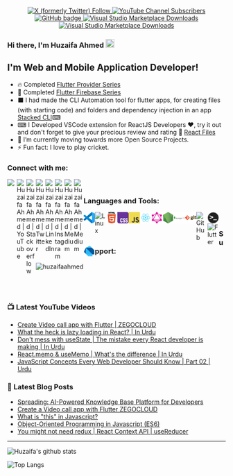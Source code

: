 <p align="center">
  <a href="http://twitter.com/Huzaifa_Ahmed19" _target="blank">
  <img alt="X (formerly Twitter) Follow" src="https://img.shields.io/twitter/follow/Huzaifa_Ahmed19?style=for-the-badge&logo=x&color=%23ffffff00">
  </a> 

  <a href="https://www.youtube.com/c/LivDev">
<img alt="YouTube Channel Subscribers" src="https://img.shields.io/youtube/channel/subscribers/UCLKS-qC6EvlE7bayfQsWPFw?style=for-the-badge&label=Subscribe%20Now">
</a>
  
  <a href="https://github.com/Huzaifaahmed20" _target="blank">
    <img src="https://img.shields.io/github/followers/Huzaifaahmed20?label=Followers&logo=GitHub&style=for-the-badge" alt="GitHub badge" />
  </a>

   <a href="https://marketplace.visualstudio.com/items?itemName=Huzaifa-Ahmed.react-files" _target="blank">
  <img alt="Visual Studio Marketplace Downloads" src="https://img.shields.io/visual-studio-marketplace/d/Huzaifa-Ahmed.react-files?style=for-the-badge&label=React%20Files%20Extension&color=%23007ec5">
  </a>
  
   <a href="https://marketplace.visualstudio.com/items?itemName=Huzaifa-Ahmed.react-files" _target="blank">
  <img alt="Visual Studio Marketplace Downloads" src="https://img.shields.io/visual-studio-marketplace/d/Huzaifa-Ahmed.react-css-copypaste?style=for-the-badge&label=Post%20CSS%20Extension&color=%23007ec5">
  </a> 
</p>

### Hi there, I'm Huzaifa Ahmed <a href="https://www.huzaifaahmed.com/"><img src="https://media.giphy.com/media/hvRJCLFzcasrR4ia7z/giphy.gif" height="20" width="20"></a>

## I'm Web and Mobile Application Developer!
- 🔥 Completed [Flutter Provider Series][flutter-provider-series]
- 🔭 Completed [Flutter Firebase Series][youtube-flutter-playlist]
- ⬛️  I had made the CLI Automation tool for flutter apps, for creating files (with starting code) and folders and dependency injection in an app [Stacked CLI][stacked-cli]⌨
- ⌨ I Developed VSCode extension for ReactJS Developers ❤️️, try it out and don't forget to give your precious review and rating 🌟 [React Files][react-files]
- 🌱  I’m currently moving towards more Open Source Projects.
- ⚡  Fun fact: I love to play cricket.

### Connect with me:

[<img align="left" width="22px" src="https://user-images.githubusercontent.com/26674425/180740373-6c6c6d5e-24c0-43dc-8c11-b89b4507cb00.png" />][website]
[<img align="left" alt="Huzaifa Ahmed | YouTube" width="22px" src="https://user-images.githubusercontent.com/26674425/180740755-d1d95c7b-d013-45c2-96d8-4d52574f5522.png" />][youtube]
[<img align="left" alt="Huzaifa Ahmed | Stackoverflow" width="22px" src="https://logodix.com/logo/379478.png" />][stackoverflow]
[<img align="left" alt="Huzaifa Ahmed | Twitter" width="22px" src="https://user-images.githubusercontent.com/26674425/180740871-c119ddb7-65eb-4daa-b315-d8f19a42a486.png" />][twitter]
[<img align="left" alt="Huzaifa Ahmed | LinkedIn" width="22px" src="https://user-images.githubusercontent.com/26674425/180741020-f2abdcd8-7505-489b-8416-7327ab9feb04.png" />][linkedin]
[<img align="left" alt="Huzaifa Ahmed | Instagram" width="22px" src="https://user-images.githubusercontent.com/26674425/180741151-6b794e4b-1057-41a5-b2ad-56819c9ee8c8.png" />][instagram]
[<img align="left" alt="Huzaifa Ahmed | Medium" width="22px" src="https://upload.wikimedia.org/wikipedia/commons/thumb/e/ec/Medium_logo_Monogram.svg/768px-Medium_logo_Monogram.svg.png" />][medium]
[<img align="left" alt="Huzaifa Ahmed | Medium" width="22px" src="https://cdn.hashnode.com/res/hashnode/image/upload/v1592752137870/scHk9tTaA.png?auto=compress" />][hashnode]
<br />

### Languages and Tools:

<img align="left" alt="Visual Studio Code" width="26px" src="https://raw.githubusercontent.com/github/explore/80688e429a7d4ef2fca1e82350fe8e3517d3494d/topics/visual-studio-code/visual-studio-code.png" />

<img align="left" alt="Linux" width="26px" src="https://1000logos.net/wp-content/uploads/2017/03/LINUX-LOGO.png" />

<img align="left" alt="HTML5" width="26px" src="https://raw.githubusercontent.com/github/explore/80688e429a7d4ef2fca1e82350fe8e3517d3494d/topics/html/html.png" />

<img align="left" alt="CSS3" width="26px" src="https://raw.githubusercontent.com/github/explore/80688e429a7d4ef2fca1e82350fe8e3517d3494d/topics/css/css.png" />

<img align="left" alt="JavaScript" width="26px" src="https://raw.githubusercontent.com/github/explore/80688e429a7d4ef2fca1e82350fe8e3517d3494d/topics/javascript/javascript.png" />

<img align="left" alt="React" width="26px" src="https://raw.githubusercontent.com/github/explore/80688e429a7d4ef2fca1e82350fe8e3517d3494d/topics/react/react.png" />

<img align="left" alt="GraphQL" width="26px" src="https://raw.githubusercontent.com/github/explore/80688e429a7d4ef2fca1e82350fe8e3517d3494d/topics/graphql/graphql.png" />

<img align="left" alt="Node.js" width="26px" src="https://raw.githubusercontent.com/github/explore/80688e429a7d4ef2fca1e82350fe8e3517d3494d/topics/nodejs/nodejs.png" />

<img align="left" alt="MongoDB" width="26px" src="https://raw.githubusercontent.com/github/explore/80688e429a7d4ef2fca1e82350fe8e3517d3494d/topics/mongodb/mongodb.png" />

<img align="left" alt="Git" width="26px" src="https://raw.githubusercontent.com/github/explore/80688e429a7d4ef2fca1e82350fe8e3517d3494d/topics/git/git.png" />
<img align="left" alt="GitHub" width="26px" src="https://user-images.githubusercontent.com/26674425/180741494-d8cd0fb0-b7cb-4eef-b42d-2b7a2b3c0fda.png" />

<img align="left" alt="HTML5" width="26px" src="https://raw.githubusercontent.com/github/explore/80688e429a7d4ef2fca1e82350fe8e3517d3494d/topics/terminal/terminal.png" />

<img align="left" alt="Flutter" width="26px" src="https://cdn.worldvectorlogo.com/logos/flutter-logo.svg" />

<img align="left" alt="Dart" width="26px" src="https://raw.githubusercontent.com/github/explore/80688e429a7d4ef2fca1e82350fe8e3517d3494d/topics/dart/dart.png" />

<br/>

### Support:
<p><a href="https://www.buymeacoffee.com/huzaifaahmed"> <img align="left" src="https://cdn.buymeacoffee.com/buttons/v2/default-yellow.png" height="50" width="210" alt="huzaifaahmed" /></a></p><br><br>

<br/>
<br/>

### 📺 Latest YouTube Videos
<!-- YOUTUBE:START -->
- [Create Video call app with Flutter | ZEGOCLOUD](https://www.youtube.com/watch?v=p727ltokqu4)
- [What the heck is lazy loading in React? | In Urdu](https://www.youtube.com/watch?v=j4n9PvNXkRk)
- [Don&#39;t mess with useState | The mistake every React developer is making | In Urdu](https://www.youtube.com/watch?v=luxwHsEJuKQ)
- [React.memo &amp; useMemo |  What&#39;s the difference | In Urdu](https://www.youtube.com/watch?v=qKESJIZgjHE)
- [JavaScript Concepts Every Web Developer Should Know | Part 02 | Urdu](https://www.youtube.com/watch?v=CC4cgi-GFFI)
<!-- YOUTUBE:END -->

### 📕 Latest Blog Posts
<!-- BLOG-POST-LIST:START -->
- [Spreading: AI-Powered Knowledge Base Platform for Developers](https://huzaifaahmed.hashnode.dev/spreading-ai-powered-knowledge-base-platform-for-developers)
- [Create a Video call app with Flutter ZEGOCLOUD](https://huzaifaahmed.hashnode.dev/video-call-app-zegocloud)
- [What is &quot;this&quot; in Javascript?](https://huzaifaahmed.hashnode.dev/this-in-js)
- [Object-Oriented Programming in Javascript &lpar;ES6&rpar;](https://huzaifaahmed.hashnode.dev/oop-in-js)
- [You might not need redux | React Context API | useReducer](https://huzaifaahmed.hashnode.dev/context-api)
<!-- BLOG-POST-LIST:END -->

---

![Huzaifa's github stats](https://github-readme-stats.vercel.app/api?username=Huzaifaahmed20&count_private=true&show_icons=true&theme=highcontrast&hide_border=true&include_all_commits=true)



![Top Langs](https://github-readme-stats.vercel.app/api/top-langs/?username=Huzaifaahmed20&theme=highcontrast&hide_border=true&layout=compact)



[website]: https://huzaifaahmed20.github.io/
[twitter]: https://twitter.com/Huzaifa_Ahmed19
[youtube]: https://www.youtube.com/channel/UCLKS-qC6EvlE7bayfQsWPFw
[youtube-flutter-playlist]: https://www.youtube.com/watch?v=n2Q3eClZW6k&list=PL4r_2P8lRxljxIO1gNY9H1iZMGpYhinLA
[instagram]: https://www.instagram.com/_huzaifaahmed/
[linkedin]: https://www.linkedin.com/in/huzaifa-ahmed-mohammad/
[medium]: https://medium.com/@huzaifaahmed_43162
[hashnode]: https://huzaifaahmed.hashnode.dev/
[stackoverflow]: https://stackoverflow.com/users/8249032/huzaifa-ahmed
[stacked-cli]: https://pub.dev/packages/stacked_cli
[react-files]: https://marketplace.visualstudio.com/items?itemName=Huzaifa-Ahmed.react-files
[flutter-provider-series]: https://www.youtube.com/watch?v=ZiwS2sTmQBA&list=PL4r_2P8lRxlg2eDizFXeiDhWYckwn5zqK

